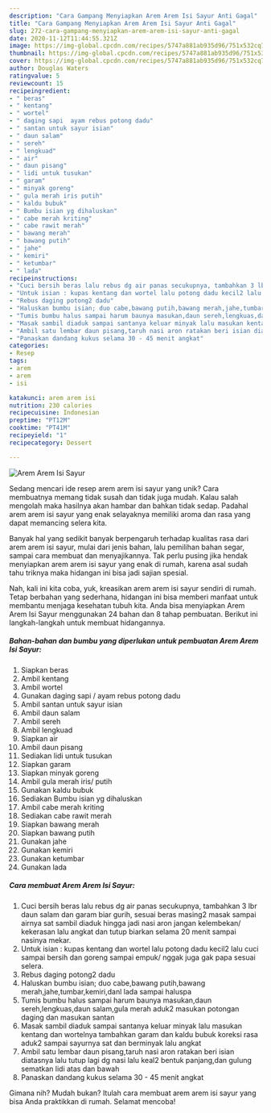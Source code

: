 ```yaml
---
description: "Cara Gampang Menyiapkan Arem Arem Isi Sayur Anti Gagal"
title: "Cara Gampang Menyiapkan Arem Arem Isi Sayur Anti Gagal"
slug: 272-cara-gampang-menyiapkan-arem-arem-isi-sayur-anti-gagal
date: 2020-11-12T11:44:55.321Z
image: https://img-global.cpcdn.com/recipes/5747a881ab935d96/751x532cq70/arem-arem-isi-sayur-foto-resep-utama.jpg
thumbnail: https://img-global.cpcdn.com/recipes/5747a881ab935d96/751x532cq70/arem-arem-isi-sayur-foto-resep-utama.jpg
cover: https://img-global.cpcdn.com/recipes/5747a881ab935d96/751x532cq70/arem-arem-isi-sayur-foto-resep-utama.jpg
author: Douglas Waters
ratingvalue: 5
reviewcount: 15
recipeingredient:
- " beras"
- " kentang"
- " wortel"
- " daging sapi  ayam rebus potong dadu"
- " santan untuk sayur isian"
- " daun salam"
- " sereh"
- " lengkuad"
- " air"
- " daun pisang"
- " lidi untuk tusukan"
- " garam"
- " minyak goreng"
- " gula merah iris putih"
- " kaldu bubuk"
- " Bumbu isian yg dihaluskan"
- " cabe merah kriting"
- " cabe rawit merah"
- " bawang merah"
- " bawang putih"
- " jahe"
- " kemiri"
- " ketumbar"
- " lada"
recipeinstructions:
- "Cuci bersih beras lalu rebus dg air panas secukupnya, tambahkan 3 lbr daun salam dan garam biar gurih, sesuai beras masing2 masak sampai airnya sat sambil diaduk hingga jadi nasi aron jangan kelembekan/ kekerasan lalu angkat dan tutup biarkan selama 20 menit sampai nasinya mekar."
- "Untuk isian : kupas kentang dan wortel lalu potong dadu kecil2 lalu cuci sampai bersih dan goreng sampai empuk/ nggak juga gak papa sesuai selera."
- "Rebus daging potong2 dadu"
- "Haluskan bumbu isian; duo cabe,bawang putih,bawang merah,jahe,tumbar,kemiri,danl lada sampai haluspa"
- "Tumis bumbu halus sampai harum baunya masukan,daun sereh,lengkuas,daun salam,gula merah aduk2 masukan potongan daging dan masukan santan"
- "Masak sambil diaduk sampai santanya keluar minyak lalu masukan kentang dan wortelnya tambahkan garam dan kaldu bubuk koreksi rasa aduk2 sampai sayurnya sat dan berminyak lalu angkat"
- "Ambil satu lembar daun pisang,taruh nasi aron ratakan beri isian diatasnya lalu tutup lagi dg nasi lalu keal2 bentuk panjang,dan gulung sematkan lidi atas dan bawah"
- "Panaskan dandang kukus selama 30 - 45 menit angkat"
categories:
- Resep
tags:
- arem
- arem
- isi

katakunci: arem arem isi 
nutrition: 230 calories
recipecuisine: Indonesian
preptime: "PT12M"
cooktime: "PT41M"
recipeyield: "1"
recipecategory: Dessert

---
```



![Arem Arem Isi Sayur](https://img-global.cpcdn.com/recipes/5747a881ab935d96/751x532cq70/arem-arem-isi-sayur-foto-resep-utama.jpg)

Sedang mencari ide resep arem arem isi sayur yang unik? Cara membuatnya memang tidak susah dan tidak juga mudah. Kalau salah mengolah maka hasilnya akan hambar dan bahkan tidak sedap. Padahal arem arem isi sayur yang enak selayaknya memiliki aroma dan rasa yang dapat memancing selera kita.

Banyak hal yang sedikit banyak berpengaruh terhadap kualitas rasa dari arem arem isi sayur, mulai dari jenis bahan, lalu pemilihan bahan segar, sampai cara membuat dan menyajikannya. Tak perlu pusing jika hendak menyiapkan arem arem isi sayur yang enak di rumah, karena asal sudah tahu triknya maka hidangan ini bisa jadi sajian spesial.




Nah, kali ini kita coba, yuk, kreasikan arem arem isi sayur sendiri di rumah. Tetap berbahan yang sederhana, hidangan ini bisa memberi manfaat untuk membantu menjaga kesehatan tubuh kita. Anda bisa menyiapkan Arem Arem Isi Sayur menggunakan 24 bahan dan 8 tahap pembuatan. Berikut ini langkah-langkah untuk membuat hidangannya.

<!--inarticleads1-->

##### Bahan-bahan dan bumbu yang diperlukan untuk pembuatan Arem Arem Isi Sayur:

1. Siapkan  beras
1. Ambil  kentang
1. Ambil  wortel
1. Gunakan  daging sapi / ayam rebus potong dadu
1. Ambil  santan untuk sayur isian
1. Ambil  daun salam
1. Ambil  sereh
1. Ambil  lengkuad
1. Siapkan  air
1. Ambil  daun pisang
1. Sediakan  lidi untuk tusukan
1. Siapkan  garam
1. Siapkan  minyak goreng
1. Ambil  gula merah iris/ putih
1. Gunakan  kaldu bubuk
1. Sediakan  Bumbu isian yg dihaluskan
1. Ambil  cabe merah kriting
1. Sediakan  cabe rawit merah
1. Siapkan  bawang merah
1. Siapkan  bawang putih
1. Gunakan  jahe
1. Gunakan  kemiri
1. Gunakan  ketumbar
1. Gunakan  lada




<!--inarticleads2-->

##### Cara membuat Arem Arem Isi Sayur:

1. Cuci bersih beras lalu rebus dg air panas secukupnya, tambahkan 3 lbr daun salam dan garam biar gurih, sesuai beras masing2 masak sampai airnya sat sambil diaduk hingga jadi nasi aron jangan kelembekan/ kekerasan lalu angkat dan tutup biarkan selama 20 menit sampai nasinya mekar.
1. Untuk isian : kupas kentang dan wortel lalu potong dadu kecil2 lalu cuci sampai bersih dan goreng sampai empuk/ nggak juga gak papa sesuai selera.
1. Rebus daging potong2 dadu
1. Haluskan bumbu isian; duo cabe,bawang putih,bawang merah,jahe,tumbar,kemiri,danl lada sampai haluspa
1. Tumis bumbu halus sampai harum baunya masukan,daun sereh,lengkuas,daun salam,gula merah aduk2 masukan potongan daging dan masukan santan
1. Masak sambil diaduk sampai santanya keluar minyak lalu masukan kentang dan wortelnya tambahkan garam dan kaldu bubuk koreksi rasa aduk2 sampai sayurnya sat dan berminyak lalu angkat
1. Ambil satu lembar daun pisang,taruh nasi aron ratakan beri isian diatasnya lalu tutup lagi dg nasi lalu keal2 bentuk panjang,dan gulung sematkan lidi atas dan bawah
1. Panaskan dandang kukus selama 30 - 45 menit angkat




Gimana nih? Mudah bukan? Itulah cara membuat arem arem isi sayur yang bisa Anda praktikkan di rumah. Selamat mencoba!
